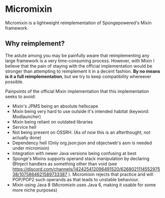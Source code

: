 # Micromixin

Micromixin is a lightweight reimplementation of Spongepowered's Mixin framework.

## Why reimplement?

The astute among you may be painfully aware that reimplementing any large framework is
a very time-consuming process. However, with Mixin I believe that the pain of staying
with the official implementation would be stronger than attempting to reimplement it
in a decent fashion. <b>By no means is it a full reimplementation</b>, but we try to
keep compatibility whereever possible.

Painpoints of the official Mixin implementation that this implementation seeks to avoid:
 - Mixin's JPMS being an absolute hellscape
 - Mixin being very hard to use outside it's intended habitat (keyword: Modlauncher)
 - Mixin being reliant on outdated libraries
 - Service hell
 - Not being present on OSSRH. (As of now this is an afterthought, not actually done)
 - Dependency hell (Only org.json:json and objectweb's asm is needed under micromixin)
 - Integration with newer Java versions being confusing at best
 - Sponge's Mixins supports operand stack manipulation by declaring @Inject handlers
   as something other than void (see
   <https://discord.com/channels/142425412096491520/626802111455297538/1075864621589733387>
   ). Micromixin rejects that practice and will POP/POP2 such operands as that leads
   to unstable behaviour.
 - Mixin using Java 8 (Micromixin uses Java 6, making it usable for some more niche
   purposes)
